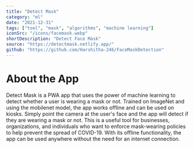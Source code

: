 ```yaml
---
title: "Detect Mask"
category: "ml"
date: "2021-12-31"
tags: ["tool", "mask", "algorithms", "machine learning"]
iconSrc: "/icons/facemask.webp"
shortDescription: "Detect Face Mask"
source: "https://detectmask.netlify.app/"
github: "https://github.com/Harshitha-246/FaceMaskDetection"
---
```


# About the App

Detect Mask is a PWA app that uses the power of machine learning to detect whether a user is wearing a mask or not. Trained on ImageNet and using the mobilenet model, the app works offline and can be used on kiosks. Simply point the camera at the user's face and the app will detect if they are wearing a mask or not. This is a useful tool for businesses, organizations, and individuals who want to enforce mask-wearing policies to help prevent the spread of COVID-19. With its offline functionality, the app can be used anywhere without the need for an internet connection.